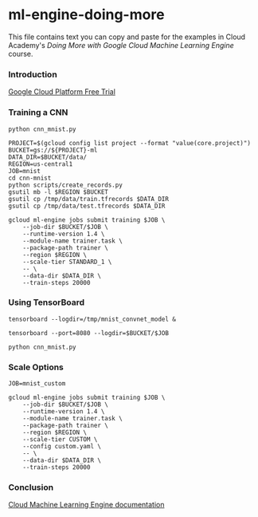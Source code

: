 # ml-engine-doing-more
This file contains text you can copy and paste for the examples in Cloud Academy's _Doing More with Google Cloud Machine Learning Engine_ course.  

### Introduction
[Google Cloud Platform Free Trial](https://cloud.google.com/free)  

### Training a CNN
```
python cnn_mnist.py
```
```
PROJECT=$(gcloud config list project --format "value(core.project)")
BUCKET=gs://${PROJECT}-ml
DATA_DIR=$BUCKET/data/
REGION=us-central1
JOB=mnist
cd cnn-mnist
python scripts/create_records.py
gsutil mb -l $REGION $BUCKET
gsutil cp /tmp/data/train.tfrecords $DATA_DIR
gsutil cp /tmp/data/test.tfrecords $DATA_DIR
```
```
gcloud ml-engine jobs submit training $JOB \
    --job-dir $BUCKET/$JOB \
    --runtime-version 1.4 \
    --module-name trainer.task \
    --package-path trainer \
    --region $REGION \
    --scale-tier STANDARD_1 \
    -- \
    --data-dir $DATA_DIR \
    --train-steps 20000
```

### Using TensorBoard
```
tensorboard --logdir=/tmp/mnist_convnet_model &
```
```
tensorboard --port=8080 --logdir=$BUCKET/$JOB
```
```
python cnn_mnist.py
```

### Scale Options
```
JOB=mnist_custom
```
```
gcloud ml-engine jobs submit training $JOB \
    --job-dir $BUCKET/$JOB \
    --runtime-version 1.4 \
    --module-name trainer.task \
    --package-path trainer \
    --region $REGION \
    --scale-tier CUSTOM \
    --config custom.yaml \
    -- \
    --data-dir $DATA_DIR \
    --train-steps 20000
```

### Conclusion
[Cloud Machine Learning Engine documentation](https://cloud.google.com/ml-engine/docs)  
